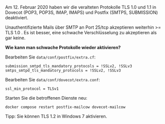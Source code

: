 Am 12. Februar 2020 haben wir die veralteten Protokolle TLS 1.0 und 1.1 in Dovecot (POP3, POP3S, IMAP, IMAPS) und Postfix (SMTPS, SUBMISSION) deaktiviert.

Unauthentifizierte Mails über SMTP an Port 25/tcp akzeptieren weiterhin >= TLS 1.0 . Es ist besser, eine schwache Verschlüsselung zu akzeptieren als gar keine.

**Wie kann man schwache Protokolle wieder aktivieren?**

Bearbeiten Sie `data/conf/postfix/extra.cf`:

```
submission_smtpd_tls_mandatory_protocols = !SSLv2, !SSLv3
smtps_smtpd_tls_mandatory_protocols = !SSLv2, !SSLv3
```

Bearbeiten Sie `data/conf/dovecot/extra.conf`:

```
ssl_min_protocol = TLSv1
```

Starten Sie die betroffenen Dienste neu:

```
docker compose restart postfix-mailcow dovecot-mailcow
```

Tipp: Sie können TLS 1.2 in Windows 7 aktivieren.
